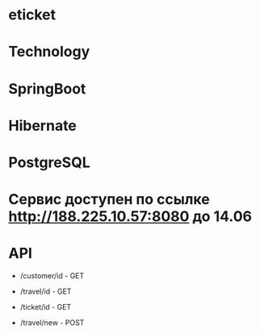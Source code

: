 # eticket

# Technology

# SpringBoot
# Hibernate
# PostgreSQL

# Сервис доступен по ссылке http://188.225.10.57:8080 до 14.06

# API
* /customer/id - GET
* /travel/id - GET
* /ticket/id - GET

* /travel/new - POST
